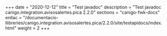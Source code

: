 +++
date        = "2020-12-12"
title       = "Test javadoc"
description = "Test javadoc canigo.integration.avisosalertes.pica 2.2.0"
sections    = "canigo-fwk-docs"
enllac		= "/documentacio-llibreries/canigo.integration.avisosalertes.pica/2.2.0/site/testapidocs/index.html"
weight		= 2
+++
